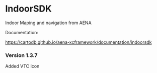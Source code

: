 # IndoorSDK 

Indoor Maping and navigation from AENA

Documentation:

https://cartodb.github.io/aena-xcframework/documentation/indoorsdk

### Version 1.3.7

Added VTC Icon

